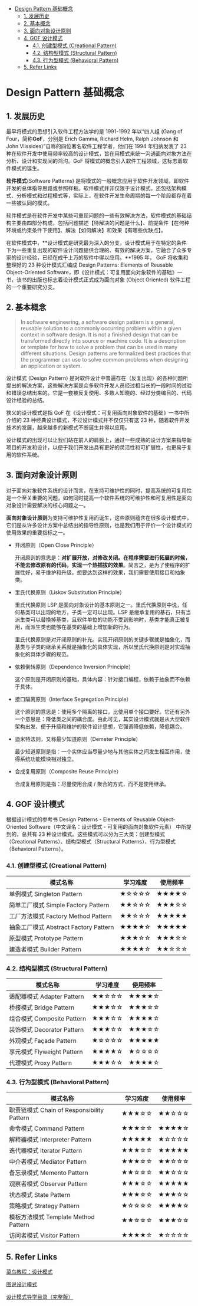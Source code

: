 - [Design Pattern 基础概念](#design-pattern-%E5%9F%BA%E7%A1%80%E6%A6%82%E5%BF%B5)
  - [1. 发展历史](#1-%E5%8F%91%E5%B1%95%E5%8E%86%E5%8F%B2)
  - [2. 基本概念](#2-%E5%9F%BA%E6%9C%AC%E6%A6%82%E5%BF%B5)
  - [3. 面向对象设计原则](#3-%E9%9D%A2%E5%90%91%E5%AF%B9%E8%B1%A1%E8%AE%BE%E8%AE%A1%E5%8E%9F%E5%88%99)
  - [4. GOF 设计模式](#4-gof-%E8%AE%BE%E8%AE%A1%E6%A8%A1%E5%BC%8F)
    - [4.1. 创建型模式 (Creational Pattern)](#41-%E5%88%9B%E5%BB%BA%E5%9E%8B%E6%A8%A1%E5%BC%8F-creational-pattern)
    - [4.2. 结构型模式 (Structural Pattern)](#42-%E7%BB%93%E6%9E%84%E5%9E%8B%E6%A8%A1%E5%BC%8F-structural-pattern)
    - [4.3. 行为型模式 (Behavioral Pattern)](#43-%E8%A1%8C%E4%B8%BA%E5%9E%8B%E6%A8%A1%E5%BC%8F-behavioral-pattern)
  - [5. Refer Links](#5-refer-links)

# Design Pattern 基础概念

## 1. 发展历史

最早将模式的思想引入软件工程方法学的是 1991-1992 年以“四人组 (Gang of Four，简称**GoF**，分别是 Erich Gamma, Richard Helm, Ralph Johnson 和 John Vlissides)”自称的四位著名软件工程学者，他们在 1994 年归纳发表了 23 种在软件开发中使用频率较高的设计模式，旨在用模式来统一沟通面向对象方法在分析、设计和实现间的鸿沟。GoF 将模式的概念引入软件工程领域，这标志着软件模式的诞生。

**软件模式**(Software Patterns) 是将模式的一般概念应用于软件开发领域，即软件开发的总体指导思路或参照样板。软件模式并非仅限于设计模式，还包括架构模式、分析模式和过程模式等，实际上，在软件开发生命周期的每一个阶段都存在着一些被认同的模式。

软件模式是在软件开发中某些可重现问题的一些有效解决方法，软件模式的基础结构主要由四部分构成，包括问题描述【待解决的问题是什么】、前提条件【在何种环境或约束条件下使用】、解法【如何解决】和效果【有哪些优缺点】。

在软件模式中，**设计模式是研究最为深入的分支，设计模式用于在特定的条件下为一些重复出现的软件设计问题提供合理的、有效的解决方案，它融合了众多专家的设计经验，已经在成千上万的软件中得以应用。**1995 年， GoF 将收集和整理好的 23 种设计模式汇编成 Design Patterns: Elements of Reusable Object-Oriented Software，即《设计模式：可复用面向对象软件的基础》一书，该书的出版也标志着设计模式正式成为面向对象 (Object Oriented) 软件工程的一个重要研究分支。

## 2. 基本概念

> In software engineering, a software design pattern is a general, reusable solution to a commonly occurring problem within a given context in software design. It is not a finished design that can be transformed directly into source or machine code. It is a description or template for how to solve a problem that can be used in many different situations. Design patterns are formalized best practices that the programmer can use to solve common problems when designing an application or system.

设计模式 (Design Pattern) 是对软件设计中普遍存在（反复出现）的各种问题所提出的解决方案，这些解决方案是众多软件开发人员经过相当长的一段时间的试验和错误总结出来的。它是一套被反复使用、多数人知晓的、经过分类编目的、代码设计经验的总结。

狭义的设计模式是指 GoF 在《设计模式：可复用面向对象软件的基础》一书中所介绍的 23 种经典设计模式，不过设计模式并不仅仅只有这 23 种，随着软件开发技术的发展，越来越多的新模式不断诞生并得以应用。

设计模式的出现可以让我们站在前人的肩膀上，通过一些成熟的设计方案来指导新项目的开发和设计，以便于我们开发出具有更好的灵活性和可扩展性，也更易于复用的软件系统。

## 3. 面向对象设计原则

对于面向对象软件系统的设计而言，在支持可维护性的同时，提高系统的可复用性是一个至关重要的问题，如何同时提高一个软件系统的可维护性和可复用性是面向对象设计需要解决的核心问题之一。

**面向对象设计原则**为支持可维护性复用而诞生，这些原则蕴含在很多设计模式中，它们是从许多设计方案中总结出的指导性原则，也是我们用于评价一个设计模式的使用效果的重要指标之一。

- 开闭原则（Open Close Principle）

  开闭原则的意思是：**对扩展开放，对修改关闭。在程序需要进行拓展的时候，不能去修改原有的代码，实现一个热插拔的效果**。简言之，是为了使程序的扩展性好，易于维护和升级。想要达到这样的效果，我们需要使用接口和抽象类。

- 里氏代换原则（Liskov Substitution Principle）

  里氏代换原则 LSP 是面向对象设计的基本原则之一。里氏代换原则中说，任何基类可以出现的地方，子类一定可以出现。LSP 是继承复用的基石，只有当派生类可以替换掉基类，且软件单位的功能不受到影响时，基类才能真正被复用，而派生类也能够在基类的基础上增加新的行为。
  
  里氏代换原则是对开闭原则的补充。实现开闭原则的关键步骤就是抽象化，而基类与子类的继承关系就是抽象化的具体实现，所以里氏代换原则是对实现抽象化的具体步骤的规范。

- 依赖倒转原则（Dependence Inversion Principle）

  这个原则是开闭原则的基础，具体内容：针对接口编程，依赖于抽象而不依赖于具体。

- 接口隔离原则（Interface Segregation Principle）

  这个原则的意思是：使用多个隔离的接口，比使用单个接口要好。它还有另外一个意思是：降低类之间的耦合度。由此可见，其实设计模式就是从大型软件架构出发、便于升级和维护的软件设计思想，它强调降低依赖，降低耦合。

- 迪米特法则，又称最少知道原则（Demeter Principle）

  最少知道原则是指：一个实体应当尽量少地与其他实体之间发生相互作用，使得系统功能模块相对独立。

- 合成复用原则（Composite Reuse Principle）

  合成复用原则是指：尽量使用合成 / 聚合的方式，而不是使用继承。

## 4. GOF 设计模式

根据设计模式的参考书 Design Patterns - Elements of Reusable Object-Oriented Software（中文译名：设计模式 - 可复用的面向对象软件元素） 中所提到的，总共有 23 种设计模式。这些模式可以分为三大类：创建型模式（Creational Patterns）、结构型模式（Structural Patterns）、行为型模式（Behavioral Patterns）。

### 4.1. 创建型模式 (Creational Pattern)

| 模式名称                        | 学习难度 | 使用频率  |
| ------------------------------- | -------- | ----- |
| 单例模式 Singleton Pattern           | ★☆☆☆☆    | ★★★★☆ |
| 简单工厂模式 Simple Factory Pattern    | ★★☆☆☆    | ★★★☆☆ |
| 工厂方法模式 Factory Method Pattern    | ★★☆☆☆    | ★★★★★ |
| 抽象工厂模式 Abstract  Factory Pattern | ★★★★☆    | ★★★★★ |
| 原型模式 Prototype Pattern           | ★★★☆☆    | ★★★☆☆ |
| 建造者模式 Builder Pattern            | ★★★★☆    | ★★☆☆☆ |

### 4.2. 结构型模式 (Structural Pattern)

| 模式名称                   | 学习难度  | 使用频率  |
| ---------------------- | ----- | ----- |
| 适配器模式 Adapter Pattern   | ★★☆☆☆ | ★★★★☆ |
| 桥接模式 Bridge  Pattern    | ★★★☆☆ | ★★★☆☆ |
| 组合模式 Composite  Pattern | ★★★☆☆ | ★★★★☆ |
| 装饰模式 Decorator  Pattern | ★★★☆☆ | ★★★☆☆ |
| 外观模式 Façade  Pattern    | ★☆☆☆☆ | ★★★★★ |
| 享元模式 Flyweight  Pattern | ★★★★☆ | ★☆☆☆☆ |
| 代理模式 Proxy  Pattern     | ★★★☆☆ | ★★★★☆ |

### 4.3. 行为型模式 (Behavioral Pattern)

| 模式名称                                  | 学习难度  | 使用频率  |
| ------------------------------------- | ----- | ----- |
| 职责链模式 Chain  of Responsibility Pattern | ★★★☆☆ | ★★☆☆☆ |
| 命令模式 Command  Pattern                  | ★★★☆☆ | ★★★★☆ |
| 解释器模式 Interpreter  Pattern             | ★★★★★ | ★☆☆☆☆ |
| 迭代器模式 Iterator  Pattern                | ★★★☆☆ | ★★★★★ |
| 中介者模式 Mediator  Pattern                | ★★★☆☆ | ★★☆☆☆ |
| 备忘录模式 Memento  Pattern                 | ★★☆☆☆ | ★★☆☆☆ |
| 观察者模式 Observer  Pattern                | ★★★☆☆ | ★★★★★ |
| 状态模式 State  Pattern                    | ★★★☆☆ | ★★★☆☆ |
| 策略模式 Strategy  Pattern                 | ★☆☆☆☆ | ★★★★☆ |
| 模板方法模式 Template  Method Pattern        | ★★☆☆☆ | ★★★☆☆ |
| 访问者模式 Visitor  Pattern                 | ★★★★☆ | ★☆☆☆☆ |

## 5. Refer Links

[菜鸟教程：设计模式](http://www.runoob.com/design-pattern/design-pattern-tutorial.html)

[图说设计模式](https://design-patterns.readthedocs.io/zh_CN/latest/index.html)

[设计模式导学目录（完整版）](http://blog.csdn.net/lovelion/article/details/17517213)
